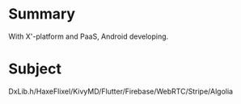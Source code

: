 # Summary
With X'-platform and PaaS, Android developing.

# Subject
DxLib.h/HaxeFlixel/KivyMD/Flutter/Firebase/WebRTC/Stripe/Algolia
